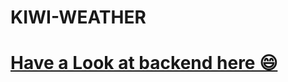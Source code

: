 # KIWI-WEATHER
<h1>
<a href="https://github.com/geekvinay/node-weatherAPP-backend">Have a Look at backend here 😄 </a>
</h1>
